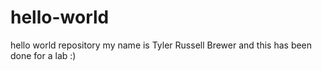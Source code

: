 # hello-world
hello world repository
my name is Tyler Russell Brewer and this has been done for a lab :)
